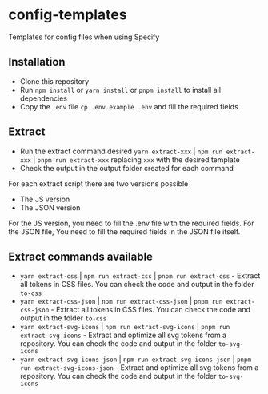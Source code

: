 # config-templates

Templates for config files when using Specify

## Installation

- Clone this repository
- Run `npm install` or `yarn install` or `pnpm install` to install all dependencies
- Copy the `.env` file `cp .env.example .env` and fill the required fields

## Extract

- Run the extract command desired `yarn extract-xxx` | `npm run extract-xxx` | `pnpm run extract-xxx` replacing `xxx` with the desired template
- Check the output in the output folder created for each command

For each extract script there are two versions possible

- The JS version
- The JSON version

For the JS version, you need to fill the .env file with the required fields. For the JSON file, You need to fill the required fields in the JSON file itself.

## Extract commands available

- `yarn extract-css` | `npm run extract-css` | `pnpm run extract-css` - Extract all tokens in CSS files. You can check the code and output in the folder `to-css`
- `yarn extract-css-json` | `npm run extract-css-json` | `pnpm run extract-css-json` - Extract all tokens in CSS files. You can check the code and output in the folder `to-css`
- `yarn extract-svg-icons` | `npm run extract-svg-icons` | `pnpm run extract-svg-icons` - Extract and optimize all svg tokens from a repository. You can check the code and output in the folder `to-svg-icons`
- `yarn extract-svg-icons-json` | `npm run extract-svg-icons-json` | `pnpm run extract-svg-icons-json` - Extract and optimize all svg tokens from a repository. You can check the code and output in the folder `to-svg-icons`
